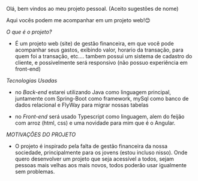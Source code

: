 Olá, bem vindos ao meu projeto pessoal. (Aceito sugestões de nome)

Aqui vocês podem me acompanhar em um projeto web!😊

*O que é o projeto?* 
- É um projeto web (site) de gestão financeira, em que você pode acompanhar seus gastos, exibindo valor, horario da transação, para quem foi a transação, etc....
tambem possui um sistema de cadastro do cliente, e possivelmente será responsivo (não possuo experiência em front-end)

*Tecnologias Usadas*
 - no *Back-end* estarei utilizando Java como linguagem principal, juntamente com Spring-Boot como framework, mySql como banco de dados relacional e FlyWay para migrar nossas tabelas

- no *Front-end* será usado Typescript como linguagem, alem do feijão com arroz (html, css) e uma novidade para mim que é o Angular.

*MOTIVAÇÕES DO PROJETO* 
- O projeto é inspirado pela falta de gestão financeira da nossa sociedade, principalmente para os jovens (estou incluso nisso). 
Onde quero desenvolver um projeto que seja acessível a todos, sejam pessoas mais velhas aos mais novos, todos poderão usar igualmente sem problemas.


